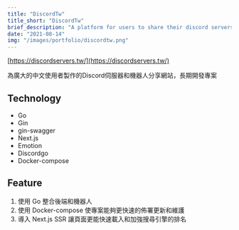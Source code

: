 ```yaml
---
title: "DiscordTw"
title_short: "DiscordTw"
brief_description: "A platform for users to share their discord servers and bots"
date: "2021-08-14"
img: "/images/portfolio/discordtw.png"
---
```


[https://discordservers.tw/](https://discordservers.tw/)

為廣大的中文使用者製作的Discord伺服器和機器人分享網站，長期開發專案

## Technology

* Go
* Gin
* gin-swagger
* Next.js
* Emotion
* Discordgo
* Docker-compose

## Feature

1. 使用 Go 整合後端和機器人
2. 使用 Docker-compose 使專案能夠更快速的佈署更新和維護
3. 導入 Next.js SSR 讓頁面更能快速載入和加強搜尋引擎的排名
